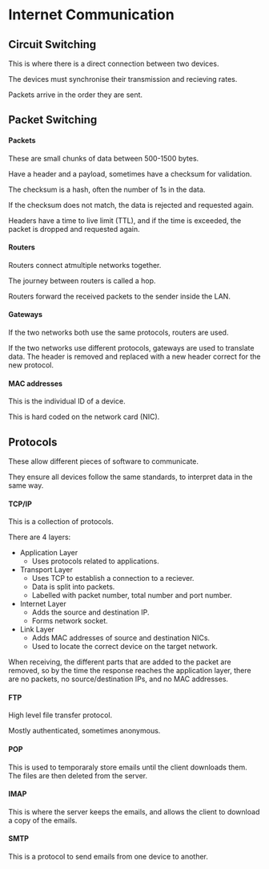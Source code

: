# Internet Communication

## Circuit Switching

This is where there is a direct connection between two devices.

The devices must synchronise their transmission and recieving rates.

Packets arrive in the order they are sent.

## Packet Switching

#### Packets

These are small chunks of data between 500-1500 bytes.

Have a header and a payload, sometimes have a checksum for validation.

The checksum is a hash, often the number of 1s in the data.

If the checksum does not match, the data is rejected and requested again.

Headers have a time to live limit (TTL), and if the time is exceeded, the packet is dropped and requested again.

#### Routers

Routers connect atmultiple networks together.

The journey between routers is called a hop.

Routers forward the received packets to the sender inside the LAN.

#### Gateways

If the two networks both use the same protocols, routers are used.

If the two networks use different protocols, gateways are used to translate data. The header is removed and replaced with a new header correct for the new protocol.

#### MAC addresses

This is the individual ID of a device.

This is hard coded on the network card (NIC).

## Protocols

These allow different pieces of software to communicate.

They ensure all devices follow the same standards, to interpret data in the same way.

#### TCP/IP

This is a collection of protocols.

There are 4 layers:

- Application Layer
    - Uses protocols related to applications.
- Transport Layer
    - Uses TCP to establish a connection to a reciever.
    - Data is split into packets.
    - Labelled with packet number, total number and port number.
- Internet Layer
    - Adds the source and destination IP.
    - Forms network socket.
- Link Layer
    - Adds MAC addresses of source and destination NICs.
    - Used to locate the correct device on the target network.

When receiving, the different parts that are added to the packet are removed, so by the time the response reaches the application layer, there are no packets, no source/destination IPs, and no MAC addresses.

#### FTP

High level file transfer protocol.

Mostly authenticated, sometimes anonymous.

#### POP

This is used to temporaraly store emails until the client downloads them. The files are then deleted from the server.

#### IMAP

This is where the server keeps the emails, and allows the client to download a copy of the emails.

#### SMTP

This is a protocol to send emails from one device to another.
